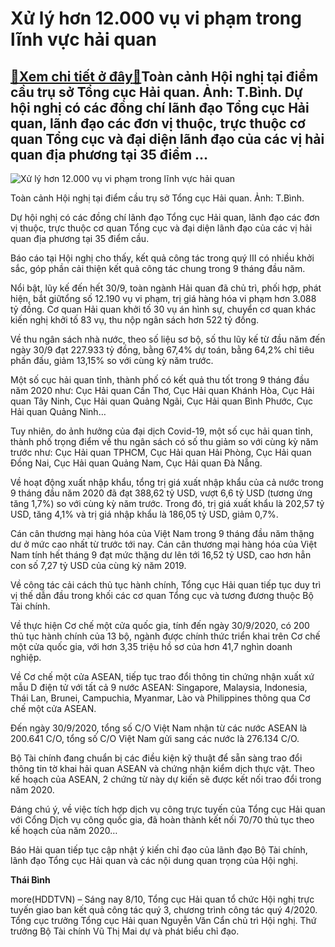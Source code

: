 Xử lý hơn 12.000 vụ vi phạm trong lĩnh vực hải quan
===================================================

[:gift:Xem chi tiết ở đây:gift:](https://hddtvn.com/xu-ly-hon-12-000-vu-vi-pham-trong-linh-vuc-hai-quan/)Toàn cảnh Hội nghị tại điểm cầu trụ sở Tổng cục Hải quan. Ảnh: T.Bình. Dự hội nghị có các đồng chí lãnh đạo Tổng cục Hải quan, lãnh đạo các đơn vị thuộc, trực thuộc cơ quan Tổng cục và đại diện lãnh đạo của các vị hải quan địa phương tại 35 điểm …
-------------------------------------------------------------------------------------------------------------------------------------------------------------------------------------------------------------------------------------------------------





![Xử lý hơn 12.000 vụ vi phạm trong lĩnh vực hải quan](https://haiquanonline.com.vn/stores/news_dataimages/hungnm/102020/08/11/in_article/1111_IMG_6455.jpg?rt=20201008111113 "Xử lý hơn 12.000 vụ vi phạm trong lĩnh vực hải quan")


Toàn cảnh Hội nghị tại điểm cầu trụ sở Tổng cục Hải quan. Ảnh: T.Bình.



Dự hội nghị có các đồng chí lãnh đạo Tổng cục Hải quan, lãnh đạo các đơn vị thuộc, trực thuộc cơ quan Tổng cục và đại diện lãnh đạo của các vị hải quan địa phương tại 35 điểm cầu.


Báo cáo tại Hội nghị cho thấy, kết quả công tác trong quý III có nhiều khởi sắc, góp phần cải thiện kết quả công tác chung trong 9 tháng đầu năm.


Nổi bật, lũy kế đến hết 30/9, toàn ngành Hải quan đã chủ trì, phối hợp, phát hiện, bắt giữtổng số 12.190 vụ vi phạm, trị giá hàng hóa vi phạm hơn 3.088 tỷ đồng. Cơ quan Hải quan khởi tố 30 vụ án hình sự, chuyển cơ quan khác kiến nghị khởi tố 83 vụ, thu nộp ngân sách hơn 522 tỷ đồng.


Về thu ngân sách nhà nước, theo số liệu sơ bộ, số thu lũy kế từ đầu năm đến ngày 30/9 đạt 227.933 tỷ đồng, bằng 67,4% dự toán, bằng 64,2% chỉ tiêu phấn đấu, giảm 13,15% so với cùng kỳ năm trước.


Một số cục hải quan tỉnh, thành phố có kết quả thu tốt trong 9 tháng đầu năm 2020 như: Cục Hải quan Cần Thơ, Cục Hải quan Khánh Hòa, Cục Hải quan Tây Ninh, Cục Hải quan Quảng Ngãi, Cục Hải quan Bình Phước, Cục Hải quan Quảng Ninh…


Tuy nhiên, do ảnh hưởng của đại dịch Covid-19, một số cục hải quan tỉnh, thành phố trọng điểm về thu ngân sách có số thu giảm so với cùng kỳ năm trước như: Cục Hải quan TPHCM, Cục Hải quan Hải Phòng, Cục Hải quan Đồng Nai, Cục Hải quan Quảng Nam, Cục Hải quan Đà Nẵng.


Về hoạt động xuất nhập khẩu, tổng trị giá xuất nhập khẩu của cả nước trong 9 tháng đầu năm 2020 đã đạt 388,62 tỷ USD, vượt 6,6 tỷ USD (tương ứng tăng 1,7%) so với cùng kỳ năm trước. Trong đó, trị giá xuất khẩu là 202,57 tỷ USD, tăng 4,1% và trị giá nhập khẩu là 186,05 tỷ USD, giảm 0,7%.


Cán cân thương mại hàng hóa của Việt Nam trong 9 tháng đầu năm thặng dư ở mức cao nhất từ trước tới nay. Cán cân thương mại hàng hóa của Việt Nam tính hết tháng 9 đạt mức thặng dư lên tới 16,52 tỷ USD, cao hơn hẳn con số 7,27 tỷ USD của cùng kỳ năm 2019.


Về công tác cải cách thủ tục hành chính, Tổng cục Hải quan tiếp tục duy trì vị thế dẫn đầu trong khối các cơ quan Tổng cục và tương đương thuộc Bộ Tài chính.


Về thực hiện Cơ chế một cửa quốc gia, tính đến ngày 30/9/2020, có 200 thủ tục hành chính của 13 bộ, ngành được chính thức triển khai trên Cơ chế một cửa quốc gia, với hơn 3,35 triệu hồ sơ của hơn 41,7 nghìn doanh nghiệp.


Về Cơ chế một cửa ASEAN, tiếp tục trao đổi thông tin chứng nhận xuất xứ mẫu D điện tử với tất cả 9 nước ASEAN: Singapore, Malaysia, Indonesia, Thái Lan, Brunei, Campuchia, Myanmar, Lào và Philippines thông qua Cơ chế một cửa ASEAN.


Đến ngày 30/9/2020, tổng số C/O Việt Nam nhận từ các nước ASEAN là 200.641 C/O, tổng số C/O Việt Nam gửi sang các nước là 276.134 C/O.


Bộ Tài chính đang chuẩn bị các điều kiện kỹ thuật để sẵn sàng trao đổi thông tin tờ khai hải quan ASEAN và chứng nhận kiểm dịch thực vật. Theo kế hoạch của ASEAN, 2 chứng từ này dự kiến sẽ được kết nối trao đổi trong năm 2020.


Đáng chú ý, về việc tích hợp dịch vụ công trực tuyến của Tổng cục Hải quan với Cổng Dịch vụ công quốc gia, đã hoàn thành kết nối 70/70 thủ tục theo kế hoạch của năm 2020…


Báo Hải quan tiếp tục cập nhật ý kiến chỉ đạo của lãnh đạo Bộ Tài chính, lãnh đạo Tổng cục Hải quan và các nội dung quan trọng của Hội nghị.




**Thái Bình**



more(HDDTVN) – Sáng nay 8/10, Tổng cục Hải quan tổ chức Hội nghị trực tuyến giao ban kết quả công tác quý 3, chương trình công tác quý 4/2020. Tổng cục trưởng Tổng cục Hải quan Nguyễn Văn Cẩn chủ trì Hội nghị. Thứ trưởng Bộ Tài chính Vũ Thị Mai dự và phát biểu chỉ đạo.

